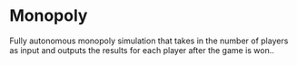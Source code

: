# Monopoly
Fully autonomous monopoly simulation that takes in the number of players as input and outputs the results for each player after the game is won..
